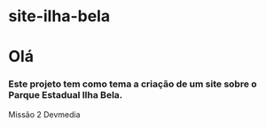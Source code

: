 # site-ilha-bela
<h1>Olá</h1>
<h3>Este projeto tem como tema a criação de um site sobre o Parque Estadual Ilha Bela.</h3>
<p>Missão 2 Devmedia</p>
